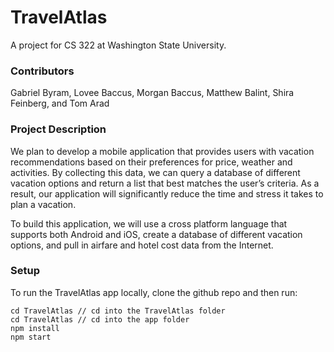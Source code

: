 # TravelAtlas
A project for CS 322 at Washington State University.

### Contributors

Gabriel Byram, Lovee Baccus, Morgan Baccus, Matthew Balint, Shira Feinberg, and Tom Arad

### Project Description

We plan to develop a mobile application that provides users with vacation recommendations based on their preferences for price, weather and activities. By collecting this data, we can query a database of different vacation options and return a list that best matches the user’s criteria. As a result, our application will significantly reduce the time and stress it takes to plan a vacation.

To build this application, we will use a cross platform language that supports both Android and iOS, create a database of different vacation options, and pull in airfare and hotel cost data from the Internet.

### Setup

To run the TravelAtlas app locally, clone the github repo and then run:

```
cd TravelAtlas // cd into the TravelAtlas folder
cd TravelAtlas // cd into the app folder
npm install
npm start
```
